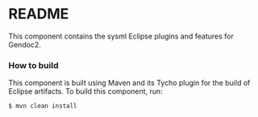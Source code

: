 # README #

This component contains the sysml Eclipse plugins and features for Gendoc2.

### How to build ###

This component is built using Maven and its Tycho plugin for the build of Eclipse artifacts.
To build this component, run:

```
$ mvn clean install 
```
